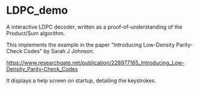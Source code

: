 # LDPC_demo
A interactive LDPC decoder, written as a proof-of-understanding of the Product/Sum algorithm. 

This implements the example in the paper "Introducing Low-Density Parity-Check Codes" by Sarah J Johnson.

https://www.researchgate.net/publication/228977165_Introducing_Low-Density_Parity-Check_Codes

It displays a help screen on startup, detailing the keystrokes.
